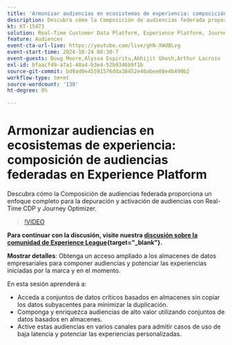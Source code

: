 ```yaml
---
title: 'Armonizar audiencias en ecosistemas de experiencia: composición de audiencias federadas en Experience Platform'
description: Descubra cómo la Composición de audiencias federada proporciona un enfoque completo para la depuración y activación de audiencias con Real-Time CDP y Journey Optimizer.
kt: KT-15473
solution: Real-Time Customer Data Platform, Experience Platform, Journey Optimizer
feature: Audiences
event-cta-url-live: https://youtube.com/live/ghN-XWdBLvg
event-start-time: 2024-10-24 08:30-7
event-guests: Doug Moore,Alyssa Espiritu,Abhijit Ghosh,Arthur Lacroix
exl-id: bfaacf49-a7a1-48a4-b3e4-52b9346b9f1b
source-git-commit: bd9ad0e45591576dda38452e40abee08e4b490b2
workflow-type: tm+mt
source-wordcount: '139'
ht-degree: 0%

---
```


# Armonizar audiencias en ecosistemas de experiencia: composición de audiencias federadas en Experience Platform

Descubra cómo la Composición de audiencias federada proporciona un enfoque completo para la depuración y activación de audiencias con Real-Time CDP y Journey Optimizer.

>[!VIDEO](https://video.tv.adobe.com/v/3436457?quality=12&learn=on)

**Para continuar con la discusión, visite nuestra [discusión sobre la comunidad de Experience League](https://experienceleaguecommunities.adobe.com/t5/adobe-experience-platform/adobe-experience-league-live-harmonize-audiences-in-experience/m-p/718976?profile.language=es#M636){target="_blank"}.**

**Mostrar detalles**:
Obtenga un acceso ampliado a los almacenes de datos empresariales para componer audiencias y potenciar las experiencias iniciadas por la marca y en el momento.

En esta sesión aprenderá a:

* Acceda a conjuntos de datos críticos basados en almacenes sin copiar los datos subyacentes para minimizar la duplicación.
* Componga y enriquezca audiencias de alto valor utilizando conjuntos de datos basados en almacenes.
* Active estas audiencias en varios canales para admitir casos de uso de baja latencia y potenciar las experiencias personalizadas.
